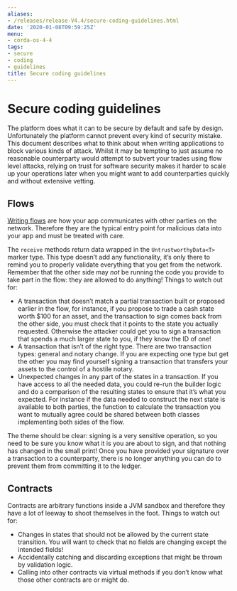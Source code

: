 ```yaml
---
aliases:
- /releases/release-V4.4/secure-coding-guidelines.html
date: '2020-01-08T09:59:25Z'
menu:
- corda-os-4-4
tags:
- secure
- coding
- guidelines
title: Secure coding guidelines
---
```



# Secure coding guidelines

The platform does what it can to be secure by default and safe by design. Unfortunately the platform cannot
prevent every kind of security mistake. This document describes what to think about when writing applications
to block various kinds of attack. Whilst it may be tempting to just assume no reasonable counterparty would
attempt to subvert your trades using flow level attacks, relying on trust for software security makes it
harder to scale up your operations later when you might want to add counterparties quickly and without
extensive vetting.


## Flows

[Writing flows](flow-state-machines.md) are how your app communicates with other parties on the network. Therefore they
are the typical entry point for malicious data into your app and must be treated with care.

The `receive` methods return data wrapped in the `UntrustworthyData<T>` marker type. This type doesn’t add
any functionality, it’s only there to remind you to properly validate everything that you get from the network.
Remember that the other side may *not* be running the code you provide to take part in the flow: they are
allowed to do anything! Things to watch out for:


* A transaction that doesn’t match a partial transaction built or proposed earlier in the flow, for instance,
if you propose to trade a cash state worth $100 for an asset, and the transaction to sign comes back from the
other side, you must check that it points to the state you actually requested. Otherwise the attacker could
get you to sign a transaction that spends a much larger state to you, if they know the ID of one!
* A transaction that isn’t of the right type. There are two transaction types: general and notary change. If you
are expecting one type but get the other you may find yourself signing a transaction that transfers your assets
to the control of a hostile notary.
* Unexpected changes in any part of the states in a transaction. If you have access to all the needed data, you
could re-run the builder logic and do a comparison of the resulting states to ensure that it’s what you expected.
For instance if the data needed to construct the next state is available to both parties, the function to
calculate the transaction you want to mutually agree could be shared between both classes implementing both
sides of the flow.

The theme should be clear: signing is a very sensitive operation, so you need to be sure you know what it is you
are about to sign, and that nothing has changed in the small print! Once you have provided your signature over a
transaction to a counterparty, there is no longer anything you can do to prevent them from committing it to the ledger.


## Contracts

Contracts are arbitrary functions inside a JVM sandbox and therefore they have a lot of leeway to shoot themselves
in the foot. Things to watch out for:


* Changes in states that should not be allowed by the current state transition. You will want to check that no
fields are changing except the intended fields!
* Accidentally catching and discarding exceptions that might be thrown by validation logic.
* Calling into other contracts via virtual methods if you don’t know what those other contracts are or might do.

